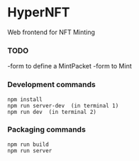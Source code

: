 # HyperNFT  
 
Web frontend for NFT Minting 
 

 


### TODO 

-form to define a MintPacket 
-form to Mint 


### Development commands
```
npm install
npm run server-dev  (in terminal 1)
npm run dev  (in terminal 2)
```

### Packaging commands
```
npm run build
npm run server
```
 